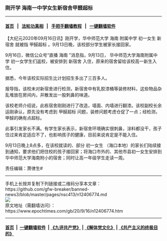 ### 刚开学 海南一中学女生新宿舍甲醛超标
------------------------

#### [首页](https://github.com/gfw-breaker/banned-news3/blob/master/README.md) &nbsp;&nbsp;|&nbsp;&nbsp; [法轮功真相](https://github.com/begood0513/basic/blob/master/README.md)  &nbsp;&nbsp;|&nbsp;&nbsp; [手把手翻墙教程](https://github.com/gfw-breaker/guides/wiki)  &nbsp;&nbsp;|&nbsp;&nbsp; [一键翻墙软件](https://github.com/gfw-breaker/nogfw/blob/master/README.md)  



<div><p>
 【大纪元2020年09月16日讯】刚开学，华中师范大学
 <ok href="https://www.epochtimes.com/gb/tag/%E6%B5%B7%E5%8D%97.html">
  海南
 </ok>
 附属中学
 <ok href="https://www.epochtimes.com/gb/tag/%E5%88%9D%E4%B8%80%E5%A5%B3%E7%94%9F.html">
  初一女生
 </ok>
 <ok href="https://www.epochtimes.com/gb/tag/%E6%96%B0%E5%AE%BF%E8%88%8D.html">
  新宿舍
 </ok>
 就被指
 <ok href="https://www.epochtimes.com/gb/tag/%E7%94%B2%E9%86%9B%E8%B6%85%E6%A0%87.html">
  甲醛超标
 </ok>
 。9月13日晚，该校部分学生被家长接回家。
</p>
<p>
 9月16日，微信公众号“直播
 <ok href="https://www.epochtimes.com/gb/tag/%E6%B5%B7%E5%8D%97.html">
  海南
 </ok>
 ”消息指，9月13日，
 <ok href="https://www.epochtimes.com/gb/tag/%E5%8D%8E%E4%B8%AD%E5%B8%88%E8%8C%83%E5%A4%A7%E5%AD%A6%E6%B5%B7%E5%8D%97%E9%99%84%E5%B1%9E%E4%B8%AD%E5%AD%A6.html">
  华中师范大学海南附属中学
 </ok>
 初一女学生们返校，被安排到
 <ok href="https://www.epochtimes.com/gb/tag/%E6%96%B0%E5%AE%BF%E8%88%8D.html">
  新宿舍
 </ok>
 入住，原来的宿舍留给该校高一新生入住。
</p>
<p>
 据悉，今年该校实际招生比计划招生多出了三百多人。
</p>
<p>
 报导指，该校未对新宿舍进行检测，新宿舍中有乳胶漆桶等装修材料，这些物品杂乱堆放在房间内，并散发出一股刺鼻的味道。
</p>
<p>
 该校老师介绍说，此栋宿舍刚刚进行了改造，墙面、内墙进行翻漆。该校副校长余运刚承认，原先没有考虑到
 <ok href="https://www.epochtimes.com/gb/tag/%E7%94%B2%E9%86%9B%E8%B6%85%E6%A0%87.html">
  甲醛超标
 </ok>
 问题，装修问题考虑仓促了一点；经检测，甲醛的确有点超标。
</p>
<p>
 此事引发家长不满。有学生家长表示，新宿舍环境确实很刺鼻，涂料都没干，孩子住过来肯定适应不了，也影响孩子的健康，目前来说肯定是不能入住。
</p>
<p>
 9月13日晚上8点多，在该校就读的、部分
 <ok href="https://www.epochtimes.com/gb/tag/%E5%88%9D%E4%B8%80%E5%A5%B3%E7%94%9F.html">
  初一女生
 </ok>
 （海口本地）的家长们陆续接到通知，要求他们把住校的孩子接回家；将海口市外的、其他市县初一女生安排到华中师范大学海南附小的宿舍；同时让高一年级学生走读一周。
</p>
<p>
 责任编辑：萧律生#
</p>
</div>
<hr/>
手机上长按并复制下列链接或二维码分享本文章：<br/>
https://github.com/gfw-breaker/banned-news3/blob/master/pages/nsc413/n12406774.md <br/>
<a href='https://github.com/gfw-breaker/banned-news3/blob/master/pages/nsc413/n12406774.md'><img src='https://github.com/gfw-breaker/banned-news3/blob/master/pages/nsc413/n12406774.md.png'/></a> <br/>
原文地址（需翻墙访问）：https://www.epochtimes.com/gb/20/9/16/n12406774.htm


------------------------
#### [首页](https://github.com/gfw-breaker/banned-news3/blob/master/README.md) &nbsp;|&nbsp; [一键翻墙软件](https://github.com/gfw-breaker/nogfw/blob/master/README.md) &nbsp;| [《九评共产党》](https://github.com/gfw-breaker/9ping.md/blob/master/README.md#九评之一评共产党是什么) | [《解体党文化》](https://github.com/gfw-breaker/jtdwh.md/blob/master/README.md) | [《共产主义的终极目的》](https://github.com/gfw-breaker/gczydzjmd.md/blob/master/README.md)


<img src='http://gfw-breaker.win/banned-news3/pages/nsc413/n12406774.md' width='0px' height='0px'/>